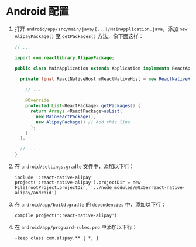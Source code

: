 # Android 配置

1. 打开 `android/app/src/main/java/[...]/MainApplication.java`，添加 `new AlipayPackage()` 至 `getPackages()` 方法，像下面这样：

    ```java
    // ...

    import com.reactlibrary.AlipayPackage;

    public class MainApplication extends Application implements ReactApplication {

      private final ReactNativeHost mReactNativeHost = new ReactNativeHost(this) {
        
        // ...

        @Override
        protected List<ReactPackage> getPackages() {
          return Arrays.<ReactPackage>asList(
            new MainReactPackage(),
            new AlipayPackage() // Add this line
          );
        }
      };

      // ...
    }
    ```

2. 在 `android/settings.gradle` 文件中，添加以下行：

    ```
    include ':react-native-alipay'
    project(':react-native-alipay').projectDir = new File(rootProject.projectDir, '../node_modules/@0x5e/react-native-alipay/android')
    ```

3. 在 `android/app/build.gradle` 的 `dependencies` 中，添加以下行：

    ```
    compile project(':react-native-alipay')
    ```

4.  在 `android/app/proguard-rules.pro` 中添加以下行：

    ```
    -keep class com.alipay.** { *; }
    ```
